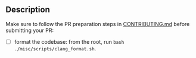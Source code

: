 ## Description

<!-- Describe the changes you've done -->

Make sure to follow the PR preparation steps in [CONTRIBUTING.md](../CONTRIBUTING.md#preparing-your-pr) before submitting your PR:

- [ ] format the codebase: from the root, run `bash ./misc/scripts/clang_format.sh`.
